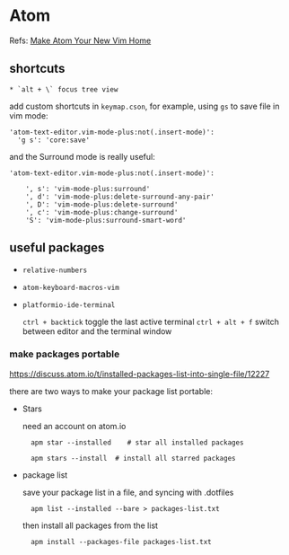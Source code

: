 Atom
========

Refs: [Make Atom Your New Vim Home](http://www.blog.bdauria.com/?p=1071)

## shortcuts

	* `alt + \` focus tree view

add custom shortcuts in `keymap.cson`, for example, using `gs` to save file in vim mode:

	'atom-text-editor.vim-mode-plus:not(.insert-mode)':
	  'g s': 'core:save'

and the Surround mode is really useful:

	'atom-text-editor.vim-mode-plus:not(.insert-mode)':

		', s': 'vim-mode-plus:surround'
		', d': 'vim-mode-plus:delete-surround-any-pair'
		', D': 'vim-mode-plus:delete-surround'
		', c': 'vim-mode-plus:change-surround'
		'S': 'vim-mode-plus:surround-smart-word'

## useful packages

* `relative-numbers`
* `atom-keyboard-macros-vim`
* `platformio-ide-terminal`
	
	`ctrl + backtick` toggle the last active terminal
	`ctrl + alt + f` switch between editor and the terminal window
		
### make packages portable

https://discuss.atom.io/t/installed-packages-list-into-single-file/12227

there are two ways to make your package list portable:

* Stars

    need an account on atom.io

        apm star --installed    # star all installed packages

        apm stars --install  # install all starred packages
        

* package list

    save your package list in a file, and syncing with .dotfiles

        apm list --installed --bare > packages-list.txt                                               
    then install all packages from the list

        apm install --packages-file packages-list.txt


